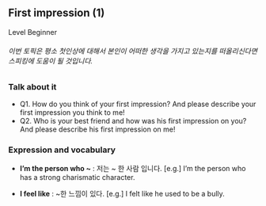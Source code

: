 ## First impression (1)
Level Beginner
###### 이번 토픽은 평소 첫인상에 대해서 본인이 어떠한 생각을 가지고 있는지를 떠올리신다면 스피킹에 도움이 될 것입니다.

### Talk about it
- Q1. How do you think of your first impression? And please describe your first impression you think to me!- Q2. Who is your best friend and how was his first impression on you? And please describe his first impression on me!
### Expression and vocabulary
- **I’m the person who ~** : 저는 ~ 한 사람 입니다.
[e.g.] I’m the person who has a strong charismatic character.

- **I feel like** : ~한 느낌이 있다.
[e.g.] I felt like he used to be a bully.



